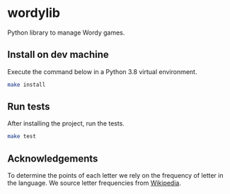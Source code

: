 # wordylib

Python library to manage Wordy games.

## Install on dev machine

Execute the command below in a Python 3.8 virtual environment.

```bash
make install
```

## Run tests

After installing the project, run the tests.

```bash
make test
```

## Acknowledgements

To determine the points of each letter we rely on the frequency of letter in
the language. We source letter frequencies from
[Wikipedia](https://en.wikipedia.org/wiki/Letter_frequency).
